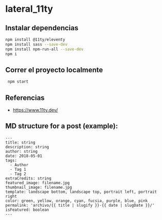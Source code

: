 # lateral_11ty

## Instalar dependencias

```sh
npm install @11ty/eleventy
npm install sass --save-dev
npm install npm-run-all --save-dev
npm i
```

## Correr el proyecto localmente

```sh
 npm start
```

## Referencias

- <https://www.11ty.dev/>


## MD structure for a post (example):
```
---
title: string
description: string
author: string
date: 2018-05-01
tags:
  - Author
  - Tag 1
  - Tag 2
extraCredits: string
featured_image: filename.jpg
thumbnail_image: filename.jpg
template: landscape bottom, landscape top, portrait left, portrait right
color: green, yellow, orange, cyan, fucsia, purple, blue, pink
permalink: 'archivo/{{ title | slugify }}-{{ date | slugDate }}/'
isFeatured: boolean
---
```
